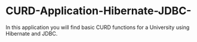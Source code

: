 # CURD-Application-Hibernate-JDBC-
In this application you will find basic CURD functions for a University using Hibernate and JDBC.
